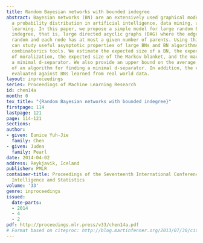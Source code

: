 ```yaml
---
title: Random Bayesian networks with bounded indegree
abstract: Bayesian networks (BN) are an extensively used graphical model for representing
  a probability distribution in artificial intelligence, data mining, and machine
  learning. In this paper, we propose a simple model for large random BNs with bounded
  indegree, that is, large directed acyclic graphs (DAG) where the edges appear at
  random and each node has at most a given number of parents. Using this model, we
  can study useful asymptotic properties of large BNs and BN algorithms with basic
  combinatorics tools. We estimate the expected size of a BN, the expected size increase
  of moralization, the expected size of the Markov blanket, and the maximum size of
  a minimal d-separator. We also provide an upper bound on the average time complexity
  of an algorithm for finding a minimal d-separator. In addition, the estimates are
  evaluated against BNs learned from real world data.
layout: inproceedings
series: Proceedings of Machine Learning Research
id: chen14a
month: 0
tex_title: "{Random Bayesian networks with bounded indegree}"
firstpage: 114
lastpage: 121
page: 114-121
sections: 
author:
- given: Eunice Yuh-Jie
  family: Chen
- given: Judea
  family: Pearl
date: 2014-04-02
address: Reykjavik, Iceland
publisher: PMLR
container-title: Proceedings of the Seventeenth International Conference on Artificial
  Intelligence and Statistics
volume: '33'
genre: inproceedings
issued:
  date-parts:
  - 2014
  - 4
  - 2
pdf: http://proceedings.mlr.press/v33/chen14a.pdf
# Format based on citeproc: http://blog.martinfenner.org/2013/07/30/citeproc-yaml-for-bibliographies/
---
```


